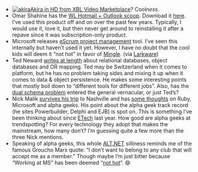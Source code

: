-   [![akira](http://s3.amazonaws.com/devhawk_images/WindowsLiveWriter/MorningCoffee89_143E6/akira_1.jpg)](http://www.imdb.com/title/tt0094625/)[Akira
    in HD from XBL Video
    Marketplace](http://www.majornelson.com/archive/2007/06/12/video-marketplace-releases-for-week-of-6-11-07.aspx)?
    Cool*ness*.
-   Omar Shahine has the [WL Hotmail + Outlook
    scoop](http://www.shahine.com/omar/HotmailOutlookSweet.aspx).
    Download it
    [here](http://www.microsoft.com/downloads/details.aspx?FamilyID=7aad7e6a-931e-438a-950c-5e9ea66322d4&displaylang=en).
    I’ve used this product off and on over the past few years.
    Typically, I would use it, love it, but then never get around to
    reinstalling it after a repave since it was subscription-only
    product. 
-   Microsoft releases [eScrum project
    management](http://www.microsoft.com/downloads/details.aspx?familyid=55a4bde6-10a7-4c41-9938-f388c1ed15e9&displaylang=en&tm)
    tool. I’ve seen this internally but haven’t used it yet. However, I
    have no doubt that the cool kids will deem it “not hot” in favor of
    [Mingle](http://studios.thoughtworks.com/mingle-project-intelligence).
    (via [Larkware](http://www.larkware.com/dg8/TheDailyGrind1163.aspx))
-   Ted Neward [writes at
    length](http://blogs.tedneward.com/2007/06/12/The+Relational+Database+Needs+No+Defense.aspx)
    about relational databases, object databases and OR mapping. Ted may
    be Switzerland when it comes to platform, but he has *no* problem
    taking sides and mixing it up when it comes to data & object
    persistence. He makes some interesting points that mostly boil down
    to “different tools for different jobs”. Also, has the [dual schema
    problem](http://devhawk.net/2006/03/28/The+Dual+Schema+Problem.aspx) entered
    the general vernacular, or just Ted’s?
-   Nick Malik [survives his
    trip](http://blogs.msdn.com/nickmalik/archive/2007/06/12/showing-up-can-be-the-hardest-part.aspx)
    to Nashville and has [some
    thoughts](http://blogs.msdn.com/nickmalik/archive/2007/06/12/martin-fowler-wants-to-see-ruby-on-microsoft-to-save-the-alpha-geek.aspx)
    on Ruby, Microsoft and alpha geeks. His point about the alpha geek
    track record (he sites Powerbuilder, Delphi and EJB) is spot on.
    This is something I’ve been thinking about since
    [ETech](http://conferences.oreillynet.com/et2006/) last year. How
    good are alpha geeks at trendspotting? For every technology they
    adopt that makes the mainstream, how many don’t? I’m guessing quite
    a few more than the three Nick mentions.
-   Speaking of alpha geeks, this whole
    [ALT.NET](http://blogs.msdn.com/nickmalik/archive/2007/06/12/showing-up-can-be-the-hardest-part.aspx) silliness
    reminds me of the famous Groucho Marx quote: “I don’t want to belong
    to any club that will accept me as a member.” Though maybe I’m just
    bitter because “Working at MS” has been deemed “[not
    hot](http://weblogs.asp.net/rosherove/archive/2007/06/04/alt-net-alternative-tools-and-approaches-to-mainstream-net.aspx)“.
    :smile:


